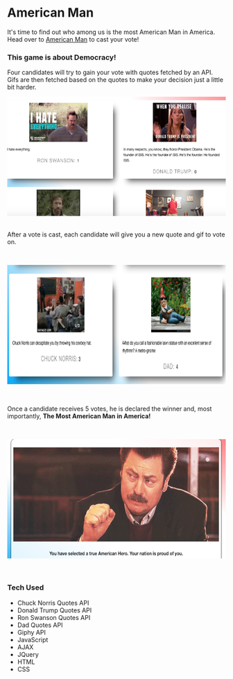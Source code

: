 # American Man

It's time to find out who among us is the most American Man in America. Head over to
[American Man](https://lalmeida89.github.io/AmericanMan/) to cast your vote!

### This game is about Democracy!

Four candidates will try to gain your vote with quotes fetched by an API.
Gifs are then fetched based on the quotes to make your decision just a little bit harder.

<img src='public/images/first-slide.png' width='600' height='275' />
&nbsp;
&nbsp;
&nbsp;
&nbsp;



After a vote is cast, each candidate will give you a new quote and gif to vote on.

&nbsp;
&nbsp;
&nbsp;
&nbsp;

<img src='public/images/second-slide.png' width='600' height='275' />

&nbsp;
&nbsp;
&nbsp;
&nbsp;




Once a candidate receives 5 votes, he is declared the winner and,
most importantly, **The Most American Man in America!**

&nbsp;
&nbsp;
&nbsp;
&nbsp;

<img src='public/images/final-slide.png' width='600' height='275' />

&nbsp;
&nbsp;
&nbsp;
&nbsp;




### Tech Used

* Chuck Norris Quotes API
* Donald Trump Quotes API
* Ron Swanson Quotes API
* Dad Quotes API
* Giphy API
* JavaScript
* AJAX
* JQuery
* HTML
* CSS
